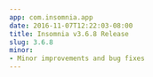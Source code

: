 ```yaml
---
app: com.insomnia.app
date: 2016-11-07T12:22:03-08:00
title: Insomnia v3.6.8 Release
slug: 3.6.8
minor:
- Minor improvements and bug fixes
---
```

